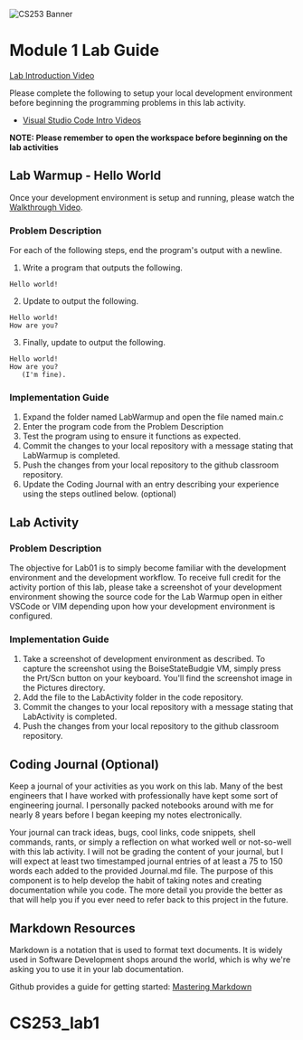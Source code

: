 ![CS253 Banner](images/CS253-BANNER.svg)
# Module 1 Lab Guide
[Lab Introduction Video](https://boisestate.hosted.panopto.com/Panopto/Pages/Viewer.aspx?id=794f5237-7200-4405-bf53-b00e012d9d15)

Please complete the following to setup your local development environment before beginning the programming problems in this lab activity.  
- [Visual Studio Code Intro Videos](https://code.visualstudio.com/docs/getstarted/introvideos)

**NOTE: Please remember to open the workspace before beginning on the lab activities**  

## Lab Warmup - Hello World
Once your development environment is setup and running, please watch the [Walkthrough Video](https://boisestate.hosted.panopto.com/Panopto/Pages/Viewer.aspx?pid=22bfc4b0-4874-4529-8fd0-b0120164dc87).   
### Problem Description

For each of the following steps, end the program's output with a newline.

1. Write a program that outputs the following.  

```
Hello world!
```

2. Update to output the following.  

```
Hello world!
How are you? 
```

3. Finally, update to output the following.  

```
Hello world!
How are you?
   (I'm fine).
``` 


### Implementation Guide
1. Expand the folder named LabWarmup and open the file named main.c
2. Enter the program code from the Problem Description
3. Test the program using to ensure it functions as expected.
4. Commit the changes to your local repository with a message stating that LabWarmup is completed.
5. Push the changes from your local repository to the github classroom repository.
6. Update the Coding Journal with an entry describing your experience using the steps outlined below. (optional)

## Lab Activity
### Problem Description
The objective for Lab01 is to simply become familiar with the development environment and the development workflow. To receive full credit for the activity portion of this lab, please take a screenshot of your development environment showing the source code for the Lab Warmup open in either VSCode or VIM depending upon how your development environment is configured.

### Implementation Guide
1. Take a screenshot of development environment as described. To capture the screenshot using the BoiseStateBudgie VM, simply press the Prt/Scn button on your keyboard.  You'll find the screenshot image in the Pictures directory.
2. Add the file to the LabActivity folder in the code repository.
3. Commit the changes to your local repository with a message stating that LabActivity is completed.
4. Push the changes from your local repository to the github classroom repository.


## Coding Journal (Optional)
Keep a journal of your activities as you work on this lab. Many of the best engineers that I have worked with professionally have kept some sort of engineering journal. I personally packed notebooks around with me for nearly 8 years before I began keeping my notes electronically.   

Your journal can track ideas, bugs, cool links, code snippets, shell commands, rants, or simply a reflection on what worked well or not-so-well with this lab activity. I will not be grading the content of your journal, but I will expect at least two timestamped journal entries of at least a 75 to 150 words each added to the provided Journal.md file.  The purpose of this component is to help develop the habit of taking notes and creating documentation while you code. The more detail you provide the better as that will help you if you ever need to refer back to this project in the future.

## Markdown Resources
Markdown is a notation that is used to format text documents.  It is widely used in Software Development shops around the world, which is why we're asking you to use it in your lab documentation.  

Github provides a guide for getting started:  [Mastering Markdown](https://guides.github.com/features/mastering-markdown/)
# CS253_lab1
